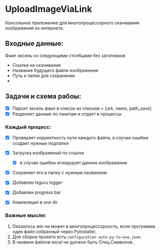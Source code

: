# UploadImageViaLink

Консольное приложение для многопроцессорного скачивания изображений из интернета. 

##  Входные данные:
Фаил эксель со следующими столбцами без заголовков
- Ссылка на скачивание
- Название будущего файли изображение
- Путь к папке для сохранения
- 
## Задачи и схема рабоы:

- [x] Парсит эксель фаил в список из списков = [urk, name, path_save]
- [X] Разделяет данные по пакетам и отдает в процессы
### Каждый процесс:
- [X] Проверяет корректность пути каждого файла, в случае ошибки создает нужные подпапки
- [X] Загрузка изображений по ссылке
  - [X] в случае ошибки игнорурует данное изображение
- [X] Сохраняет его в папку с нужным названием
- [X] Добавлен loguru logger
- [x] Добавлен progress bar 
- [x] Компеляция в one dir 


### Важные мысли:

1. Оказалось win не может в многопроцессорность, если программа один файл собранный через PyInstaller.
2. Для сборки проекта есть `configuration auto-py-to-exe.json`.
3. В названи файлов excel не должно быть Спец.Символов.